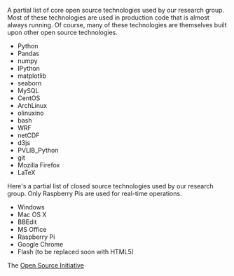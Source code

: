 A partial list of core open source technologies used by our research group.
Most of these technologies are used in production code that is
almost always running. 
Of course, many of these technologies are themselves built upon other open
source technologies.

* Python
* Pandas
* numpy
* IPython
* matplotlib
* seaborn
* MySQL
* CentOS
* ArchLinux
* olinuxino
* bash
* WRF
* netCDF
* d3js
* PVLIB_Python
* git
* Mozilla Firefox
* LaTeX

Here's a partial list of closed source technologies used by our research group.
Only Raspberry Pis are used for real-time operations.

* Windows
* Mac OS X
* BBEdit
* MS Office
* Raspberry Pi
* Google Chrome
* Flash (to be replaced soon with HTML5)

The [Open Source Initiative](http://opensource.org)

